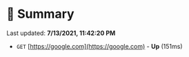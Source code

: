 # 📖 Summary
Last updated: **7/13/2021, 11:42:20 PM**

- `GET` [https://google.com](https://google.com) - **Up** (151ms)
